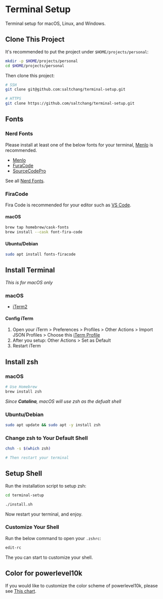 # Terminal Setup

Terminal setup for macOS, Linux, and Windows.

## Clone This Project

It's recommended to put the project under `$HOME/projects/personal`:

```bash
mkdir -p $HOME/projects/personal
cd $HOME/projects/personal
```

Then clone this project:

```bash
# SSH
git clone git@github.com:saltchang/terminal-setup.git
```

```bash
# HTTPS
git clone https://github.com/saltchang/terminal-setup.git
```

## Fonts

### Nerd Fonts

Please install at least one of the below fonts for your terminal, [Menlo](https://github.com/ryanoasis/nerd-fonts/releases/download/v2.1.0/Meslo.zip) is recommended.

* [Menlo](https://github.com/ryanoasis/nerd-fonts/releases/download/v2.1.0/Meslo.zip)
* [FuraCode](https://github.com/ryanoasis/nerd-fonts/releases/download/v2.1.0/FiraCode.zip)
* [SourceCodePro](https://github.com/ryanoasis/nerd-fonts/releases/download/v2.1.0/SourceCodePro.zip)

See all [Nerd Fonts](https://www.nerdfonts.com/font-downloads).

### FiraCode

Fira Code is recommended for your editor such as [VS Code](https://code.visualstudio.com).

#### macOS

```bash
brew tap homebrew/cask-fonts
brew install --cask font-fira-code
```

#### Ubuntu/Debian

```bash
sudo apt install fonts-firacode
```

## Install Terminal

*This is for macOS only*

### macOS

* [iTerm2](https://iterm2.com/)

#### Config iTerm

1. Open your iTerm > Preferences > Profiles > Other Actions > Import JSON Profiles > Choose this [iTerm Profile](https://github.com/saltchang/terminal-setup/blob/main/terminal-config/iTerm/Salt_iTerm_Profile.json)
2. After you setup: Other Actions > Set as Default
3. Restart iTerm

## Install zsh

### macOS

```bash
# Use Homebrew
brew install zsh
```

*Since **Catalina**, macOS will use zsh as the defualt shell*

### Ubuntu/Debian

```bash
sudo apt update && sudo apt -y install zsh
```

### Change zsh to Your Default Shell

```bash
chsh -s $(which zsh)

# Then restart your terminal
```

## Setup Shell

Run the installation script to setup zsh:

```bash
cd terminal-setup

./install.sh
```

Now restart your terminal, and enjoy.

### Customize Your Shell

Run the below command to open your `.zshrc`:

```bash
edit-rc
```

The you can start to customize your shell.

## Color for powerlevel10k

If you would like to customize the color scheme of powerlevel10k, please see [This chart](https://user-images.githubusercontent.com/704406/43988708-64c0fa52-9d4c-11e8-8cf9-c4d4b97a5200.png).
